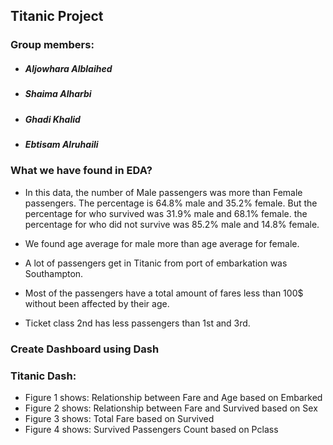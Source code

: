 ## Titanic Project
 ### Group members:
 * ##### Aljowhara Alblaihed
 * ##### Shaima Alharbi
 * ##### Ghadi Khalid
 * ##### Ebtisam Alruhaili


### What we have found in EDA?
 * In this data, the number of Male passengers was more than Female passengers. The percentage is 64.8% male and 35.2% female. But the percentage for who survived was 31.9% male and 68.1% female. the percentage for who did not survive was 85.2% male and 14.8% female.

 * We found age average for male more than age average for female.

 * A lot of passengers get in Titanic from port of embarkation was Southampton.

 * Most of the passengers have a total amount of fares less than 100$ without been affected by their age.

 * Ticket class 2nd has less passengers than 1st and 3rd.


### Create Dashboard using Dash
### Titanic Dash:
 * Figure 1 shows: Relationship between Fare and Age based on Embarked
 * Figure 2 shows: Relationship between Fare and Survived based on Sex
 * Figure 3 shows: Total Fare based on Survived
 * Figure 4 shows: Survived Passengers Count based on Pclass
